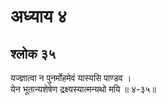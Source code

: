 # अध्याय ४

## श्लोक ३५

यज्ज्ञात्वा न पुनर्मोहमेवं यास्यसि पाण्डव ।<br>येन भूतान्यशेषेण द्रक्ष्यस्यात्मन्यथो मयि ॥ ४-३५॥<br><br>

